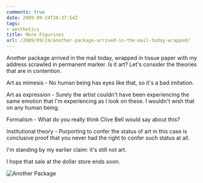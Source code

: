 ```yaml
---
comments: true
date: 2009-09-24T20:37:54Z
tags:
- aesthetics
title: More Figurines
url: /2009/09/24/another-package-arrived-in-the-mail-today-wrapped/
---
```


<p>Another package arrived in the mail today, wrapped in tissue paper with my address scrawled in permanent marker. Is it art? Let's consider the theories that are in contention.</p>
<p>Art as mimesis - No human being has eyes like that, so it's a bad imitation.</p>
<p>Art as expression - Surely the artist couldn't have been experiencing the same emotion that I'm experiencing as I look on these. I wouldn't wish that on any human being.</p>
<p>Formalism - What do you really think Clive Bell would say about this?</p>
<p>Institutional theory - Purporting to confer the status of art in this case is conclusive proof that you never had the right to confer such status at all.</p>
<p>I'm standing by my earlier claim: it's still not art.</p>
<p>I hope that sale at the dollar store ends soon.</p>

![Another Package](/images/2009/another-package.jpg)
